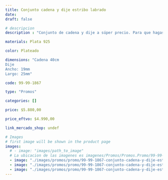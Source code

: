 ```yaml
---
title: Conjunto cadena y dije estribo labrado
date: 
draft: false

# descripcion
description : "Conjunto de cadena y dije a súper precio. Para que hagas los regalos más lindos y de la mejor calidad. Todo en plata 925. "

materials: Plata 925

color: Plateado

dimensions: "Cadena 40cm 
Dije
Ancho: 19mm 
Largo: 25mm"

code: 99-99-1867

type: "Promos"

categories: []

price: $5.880,00

price_eftvo: $4.990,00

link_mercado_shop: undef

# Images
# first image will be shown in the product page
images:
  # - image: "images/path_to_image"
  # La ubicacion de las imagenes es imagenes/Promos/Promos.Promo/99-99-1867-conjunto-cadena-y-dije-estribo-labrado
  - image: "./images/promos/promo/99-99-1867-conjunto-cadena-y-dije-estribo-labrado_a.jpg"
  - image: "./images/promos/promo/99-99-1867-conjunto-cadena-y-dije-estribo-labrado_b.jpg"
  - image: "./images/promos/promo/99-99-1867-conjunto-cadena-y-dije-estribo-labrado_c.jpg"
---
```

